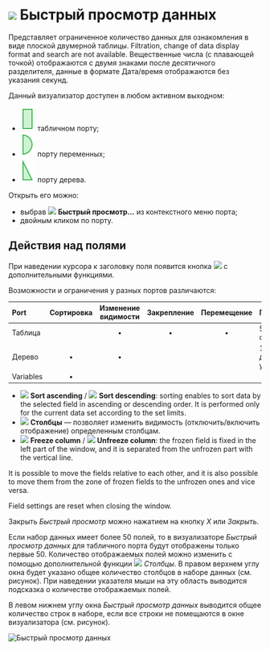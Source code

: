 # ![ ](../../images/icons/toolbar-controls/show-fast-viewer_default.svg) Быстрый просмотр данных

Представляет ограниченное количество данных для ознакомления в виде плоской двумерной таблицы. Filtration, change of data display format and search are not available. Вещественные числа (с плавающей точкой) отображаются с двумя знаками после десятичного разделителя, данные в формате Дата/время отображаются без указания секунд.

Данный визуализатор доступен в любом активном выходном:

* ![ ](../../images/icons/app/node/ports/outputs/table_active.svg)   табличном порту;
* ![ ](../../images/icons/app/node/ports/outputs/variable_active.svg)  порту переменных;
* ![ ](../../images/icons/app/node/ports/outputs/tree_active.svg) порту дерева.

Открыть его можно:

* выбрав ![ ](../../images/icons/toolbar-controls/show-fast-viewer_default.svg) **Быстрый просмотр…** из контекстного меню порта;
* двойным кликом по порту.


## Действия над полями

При наведении курсора к заголовку поля появится кнопка ![ ](../../images/icons/toolbar-controls/down_default.svg) с дополнительными функциями.

Возможности и ограничения у разных портов различаются:

| Port | Сортировка | Изменение видимости | Закрепление | Перемещение | Предел |
|:---|:--:|:--:|:--:|:--:|:---|
| Таблица | | • | • | • | 50 тысяч строк |
| Дерево | • | • | | | 10 тысяч дочерних узлов |
| Variables | • | | | | &nbsp; |

* ![ ](../../images/icons/toolbar-controls/low-to-hight_default.svg) **Sort ascending** / ![ ](../../images/icons/toolbar-controls/hight-to-low_default.svg) **Sort descending**: sorting enables to sort data by the selected field in ascending or descending order. It is performed only for the current data set according to the set limits.
* ![ ](../../images/icons/grid/columns.svg) **Столбцы** — позволяет изменить видимость (отключить/включить отображение) определенным столбцам.
* ![ ](../../images/icons/toolbar-controls/locked_default.svg) **Freeze column** / ![ ](../../images/icons/toolbar-controls/unlocked_default.svg) **Unfreeze column**: the frozen field is fixed in the left part of the window, and it is separated from the unfrozen part with the vertical line.

It is possible to move the fields relative to each other, and it is also possible to move them from the zone of frozen fields to the unfrozen ones and vice versa.

Field settings are reset when closing the window.

Закрыть *Быстрый просмотр* можно нажатием на кнопку *X* или *Закрыть*.

Если набор данных имеет более 50 полей, то в визуализаторе *Быстрый просмотр данных* для табличного порта будут отображены только первые 50. Количество отображаемых полей можно изменить с помощью дополнительной функции ![ ](../../images/icons/grid/columns.svg) *Столбцы*. В правом верхнем углу окна будет указано общее количество столбцов в наборе данных (см. рисунок). При наведении указателя мыши на эту область выводится подсказка о количестве отображаемых полей.

В левом нижнем углу окна *Быстрый просмотр данных* выводится общее количество строк в наборе, если все строки не помещаются в окне визуализатора (см. рисунок).

![Быстрый просмотр данных](./column_amt.png)